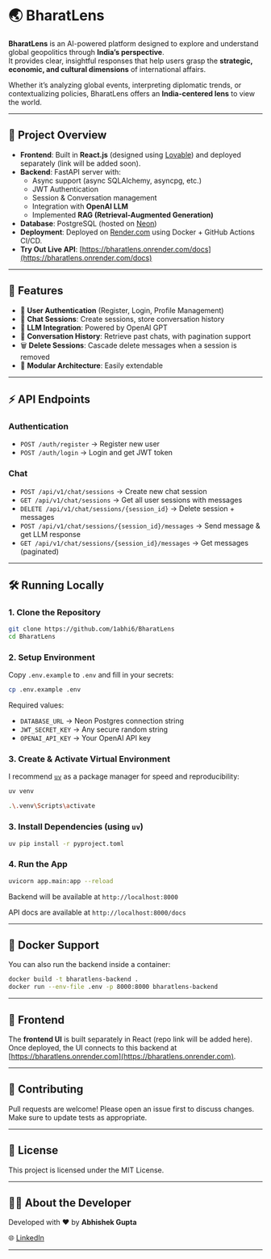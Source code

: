 # 🌏 BharatLens

**BharatLens** is an AI-powered platform designed to explore and understand global geopolitics through **India’s perspective**.  
It provides clear, insightful responses that help users grasp the **strategic, economic, and cultural dimensions** of international affairs.  

Whether it’s analyzing global events, interpreting diplomatic trends, or contextualizing policies, BharatLens offers an **India-centered lens** to view the world.

---

## 🚀 Project Overview

- **Frontend**: Built in **React.js** (designed using [Lovable](https://lovable.app)) and deployed separately (link will be added soon).  
- **Backend**: FastAPI server with:
  - Async support (async SQLAlchemy, asyncpg, etc.)
  - JWT Authentication
  - Session & Conversation management
  - Integration with **OpenAI LLM**
  - Implemented **RAG (Retrieval-Augmented Generation)**  
- **Database**: PostgreSQL (hosted on [Neon](https://neon.tech))  
- **Deployment**: Deployed on [Render.com](https://render.com) using Docker + GitHub Actions CI/CD.  
- **Try Out Live API**: [https://bharatlens.onrender.com/docs](https://bharatlens.onrender.com/docs)  

---

## 📂 Features

- 🔐 **User Authentication** (Register, Login, Profile Management)  
- 💬 **Chat Sessions**: Create sessions, store conversation history  
- 🤖 **LLM Integration**: Powered by OpenAI GPT  
- 📜 **Conversation History**: Retrieve past chats, with pagination support  
- 🗑️ **Delete Sessions**: Cascade delete messages when a session is removed  
- 🧩 **Modular Architecture**: Easily extendable

---

## ⚡ API Endpoints

### Authentication
- `POST /auth/register` → Register new user  
- `POST /auth/login` → Login and get JWT token  

### Chat
- `POST /api/v1/chat/sessions` → Create new chat session  
- `GET /api/v1/chat/sessions` → Get all user sessions with messages  
- `DELETE /api/v1/chat/sessions/{session_id}` → Delete session + messages  
- `POST /api/v1/chat/sessions/{session_id}/messages` → Send message & get LLM response  
- `GET /api/v1/chat/sessions/{session_id}/messages` → Get messages (paginated)  

---

## 🛠️ Running Locally

### 1. Clone the Repository
```bash
git clone https://github.com/1abhi6/BharatLens
cd BharatLens
````

### 2. Setup Environment

Copy `.env.example` to `.env` and fill in your secrets:

```bash
cp .env.example .env
```

Required values:

* `DATABASE_URL` → Neon Postgres connection string
* `JWT_SECRET_KEY` → Any secure random string
* `OPENAI_API_KEY` → Your OpenAI API key

### 3. Create & Activate Virtual Environment
I recommend [`uv`](https://github.com/astral-sh/uv) as a package manager for speed and reproducibility:

```bash
uv venv
```

```bash
.\.venv\Scripts\activate
```

### 3. Install Dependencies (using `uv`)

```bash
uv pip install -r pyproject.toml
```

### 4. Run the App

```bash
uvicorn app.main:app --reload
```

Backend will be available at `http://localhost:8000`

API docs are available at `http://localhost:8000/docs`

---

## 🐳 Docker Support

You can also run the backend inside a container:

```bash
docker build -t bharatlens-backend .
docker run --env-file .env -p 8000:8000 bharatlens-backend
```

---

## 🔗 Frontend

The **frontend UI** is built separately in React (repo link will be added here).
Once deployed, the UI connects to this backend at [https://bharatlens.onrender.com](https://bharatlens.onrender.com).

---

## 🤝 Contributing

Pull requests are welcome! Please open an issue first to discuss changes.
Make sure to update tests as appropriate.

---

## 📜 License

This project is licensed under the MIT License.

---

## 👨‍💻 About the Developer  

Developed with ❤️ by **Abhishek Gupta**  

🌐 [LinkedIn](https://www.linkedin.com/in/iautomates)  

---
